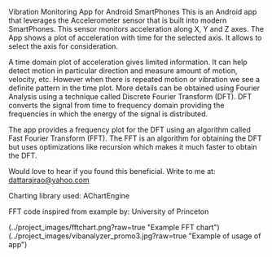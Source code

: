 Vibration Monitoring App for Android SmartPhones
This is an Android app that leverages the Accelerometer sensor that is built into modern SmartPhones. This sensor monitors acceleration along X, Y and Z axes. The App shows a plot of acceleration with time for the selected axis. It allows to select the axis for consideration.

A time domain plot of acceleration gives limited information. It can help detect motion in particular direction and measure amount of motion, velocity, etc. However when there is repeated motion or vibration we see a definite pattern in the time plot. More details can be obtained using Fourier Analysis using a technique called Discrete Fourier Transform (DFT). DFT converts the signal from time to frequency domain providing the frequencies in which the energy of the signal is distributed.

The app provides a frequency plot for the DFT using an algorithm called Fast Fourier Transform (FFT). The FFT is an algorithm for obtaining the DFT but uses optimizations like recursion which makes it much faster to obtain the DFT.

Would love to hear if you found this beneficial. Write to me at: dattarajrao@yahoo.com 

Charting library used: AChartEngine 

FFT code inspired from example by: University of Princeton 

(../project_images/fftchart.png?raw=true "Example FFT chart")
(../project_images/vibanalyzer_promo3.jpg?raw=true "Example of usage of app")

